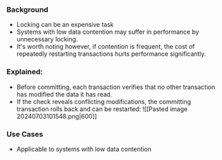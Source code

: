 ### Background
- Locking can be an expensive task
- Systems with low data contention may suffer in performance by unnecessary locking.
- It's worth noting however, if contention is frequent, the cost of repeatedly restarting transactions hurts performance significantly. 

### Explained:
- Before committing, each transaction verifies that no other transaction has modified the data it has read. 
- If the check reveals conflicting modifications, the committing transaction rolls back and can be restarted:
	![[Pasted image 20240703101548.png|600]]

### Use Cases
- Applicable to systems with low data contention
